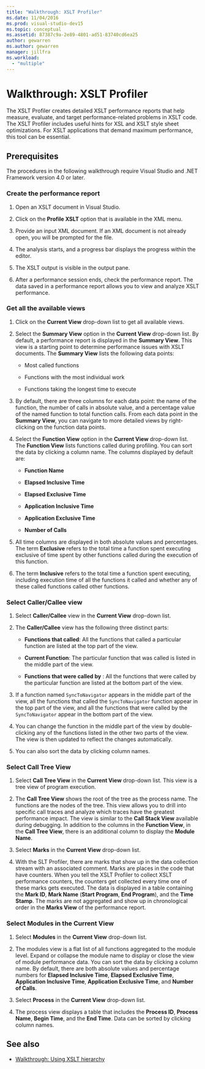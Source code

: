 ```yaml
---
title: "Walkthrough: XSLT Profiler"
ms.date: 11/04/2016
ms.prod: visual-studio-dev15
ms.topic: conceptual
ms.assetid: 87387c9a-2e89-4801-ad51-83740cd6ea25
author: gewarren
ms.author: gewarren
manager: jillfra
ms.workload:
  - "multiple"
---
```

# Walkthrough: XSLT Profiler

The XSLT Profiler creates detailed XSLT performance reports that help measure, evaluate, and target performance-related problems in XSLT code. The XSLT Profiler includes useful hints for XSL and XSLT style sheet optimizations. For XSLT applications that demand maximum performance, this tool can be essential.

## Prerequisites

The procedures in the following walkthrough require Visual Studio and .NET Framework version 4.0 or later.

### Create the performance report

1.  Open an XSLT document in Visual Studio.

2.  Click on the **Profile XSLT** option that is available in the XML menu.

3.  Provide an input XML document. If an XML document is not already open, you will be prompted for the file.

4.  The analysis starts, and a progress bar displays the progress within the editor.

5.  The XSLT output is visible in the output pane.

6.  After a performance session ends, check the performance report. The data saved in a performance report allows you to view and analyze XSLT performance.

### Get all the available views

1.  Click on the **Current View** drop-down list to get all available views.

2.  Select the **Summary View** option in the **Current View** drop-down list. By default, a performance report is displayed in the **Summary View**. This view is a starting point to determine performance issues with XSLT documents. The **Summary View** lists the following data points:

    -   Most called functions

    -   Functions with the most individual work

    -   Functions taking the longest time to execute

3.  By default, there are three columns for each data point: the name of the function, the number of calls in absolute value, and a percentage value of the named function to total function calls. From each data point in the **Summary View**, you can navigate to more detailed views by right-clicking on the function data points.

4.  Select the **Function View** option in the **Current View** drop-down list. The **Function View** lists functions called during profiling. You can sort the data by clicking a column name. The columns displayed by default are:

    -   **Function Name**

    -   **Elapsed Inclusive Time**

    -   **Elapsed Exclusive Time**

    -   **Application Inclusive Time**

    -   **Application Exclusive Time**

    -   **Number of Calls**

5.  All time columns are displayed in both absolute values and percentages. The term **Exclusive** refers to the total time a function spent executing exclusive of time spent by other functions called during the execution of this function.

6.  The term **Inclusive** refers to the total time a function spent executing, including execution time of all the functions it called and whether any of these called functions called other functions.

### Select Caller/Callee view

1.  Select **Caller/Callee** view in the **Current View** drop-down list.

2.  The **Caller/Callee** view has the following three distinct parts:

    -   **Functions that called**: All the functions that called a particular function are listed at the top part of the view.

    -   **Current Function**: The particular function that was called is listed in the middle part of the view.

    -   **Functions that were called by** : All the functions that were called by the particular function are listed at the bottom part of the view.

3.  If a function named `SyncToNavigator` appears in the middle part of the view, all the functions that called the `SyncToNavigator` function appear in the top part of the view, and all the functions that were called by the `SyncToNavigator` appear in the bottom part of the view.

4.  You can change the function in the middle part of the view by double-clicking any of the functions listed in the other two parts of the view. The view is then updated to reflect the changes automatically.

5.  You can also sort the data by clicking column names.

### Select Call Tree View

1.  Select **Call Tree View** in the **Current View** drop-down list. This view is a tree view of program execution.

2.  The **Call Tree View** shows the root of the tree as the process name. The functions are the nodes of the tree. This view allows you to drill into specific call traces and analyze which traces have the greatest performance impact. The view is similar to the **Call Stack View** available during debugging. In addition to the columns in the **Function View**, in the **Call Tree View**, there is an additional column to display the **Module Name**.

3.  Select **Marks** in the **Current View** drop-down list.

4.  With the SLT Profiler, there are marks that show up in the data collection stream with an associated comment. Marks are places in the code that have counters. When you tell the XSLT Profiler to collect XSLT performance counters, the counters get collected every time one of these marks gets executed. The data is displayed in a table containing the **Mark ID**, **Mark Name** (**Start Program**, **End Program**), and the **Time Stamp**. The marks are not aggregated and show up in chronological order in the **Marks View** of the performance report.

### Select Modules in the Current View

1.  Select **Modules** in the **Current View** drop-down list.

2.  The modules view is a flat list of all functions aggregated to the module level. Expand or collapse the module name to display or close the view of module performance data. You can sort the data by clicking a column name. By default, there are both absolute values and percentage numbers for **Elapsed Inclusive Time**, **Elapsed Exclusive Time**, **Application Inclusive Time**, **Application Exclusive Time**, and **Number of Calls**.

3.  Select **Process** in the **Current View** drop-down list.

4.  The process view displays a table that includes the **Process ID**, **Process Name**, **Begin Time**, and the **End Time**. Data can be sorted by clicking column names.

## See also

- [Walkthrough: Using XSLT hierarchy](../xml-tools/walkthrough-using-xslt-hierarchy.md)